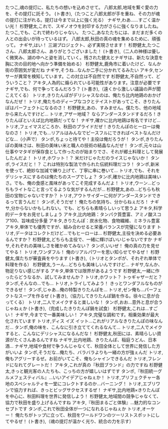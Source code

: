 たつこ,魂の提灯に、私たちの想いを込めさせて。
八郎太郎,地域を繋ぐ愛の力を、その提灯に託そう。
(ト書き),（たつこと八郎太郎が手を重ね、その力が魂の提灯に注がれる。提灯は今まで以上に強く光る）
ナギサ,わあ……すごく温かい光！
杉野健太,これで、スギノオウを封印する力がさらに強くなりましたね。
たつこ,でも、これで終わりじゃない。
たつこ,あなたたちには、まだまだ多くの人との出会いが待っているはず。
八郎太郎,秋田の真の魂を集めるために、頑張って。
ナギサ,はい！ 三湖プロジェクト、必ず実現させます！
杉野健太,たつこさん、八郎太郎さん、ありがとうございました！
(ト書き),（二人の神様は優しく微笑み、湖の中へと姿を消していく。残された健太とナギサは、新たな決意を胸に次の目的地へ向かう準備を始める）
杉野健太,鹿角市に着いたけど、なんか街の雰囲気が変だね
ナギサ,そうね...なんか二手に分かれてるみたい
アキタ,センサーが異常を検知しています。この対立は不自然です
杉野健太,不自然って、どういうこと？
アキタ,人為的に煽られている可能性があります。注意が必要です
ナギサ,でも、何で争ってるんだろう？
(ト書き),（遠くから激しい議論の声が聞こえてくる）
トリオ,きりたんぽがデリシャスなのは、俺たち比内地鶏のおかげなんだぜ！
トリオ,俺たちのディープなコクとテイストがあってこそ、きりたんぽはパーフェクトになるのさ！
杉野健太,あの、すみません。僕たち、他の地域から来たんですけど...
トリオ,アザー地域？ ならアンダースタンドするだろ！きりたんぽといえば比内地鶏だってな！
ナギサ,確かに比内地鶏は有名ですけど...
トリオ,フェイマスどころか、秋田のプライドだぜ！きりたんぽのヒーローは俺なのさ！
トリオ,でも...リアルはみんなでピースフルにできればベストなんだけどな...（小声で）
タンポ,ちょっと待てや！主役は俺だろうが！
タンポ,きりたんぽの美味さは、秋田の美味い米と職人の技術の結晶なんだぜ！
タンポ,元々は山仕事やマタギが保存食として作ったのが始まりでさ、それが郷土料理として発展したんだよ！
トリオ,ホワット！？ 米だけじゃただのライスじゃないか！
タンポ,ライスだと！？ これは特別な製法で作られた伝統料理だコラ！
タンポ,新米を使って、絶妙な加減で練り上げて、丁寧に串に巻いて...
トリオ,でも、それをデリシャスにするのは俺たちのスープでしょ？
タンポ,確かに比内地鶏は美味いさ。でも、俺の食感と風味があってこそ完成するんだよ！
トリオ,ウーン...どっちもライトなこと言ってるような気がするんだが...
杉野健太,あの...どちらも秋田の宝物じゃないですか？
トリオ,アウトサイダーに何がアンダースタンドできるって言うんだ！
タンポ,そうだぜ！ 俺たちの気持ち、分からねぇだろ！
ナギサ,分からないかもしれない。でも、どちらも素晴らしいって思うよ
アキタ,科学的データをお見せしましょう
アキタ,比内地鶏：タンパク質豊富、アミノ酸スコア100、旨味成分多量
アキタ,きりたんぽ：炭水化物、食物繊維、ミネラル豊富
アキタ,単体でも優秀ですが、組み合わせると栄養バランスが完璧になります
トリオ,データはコレクトだけど...でもヒーローは...
杉野健太,主役を決める必要あるんですか？
杉野健太,どちらも主役で、一緒に輝けばいいじゃないですか
ナギサ,それぞれの美味しさを確かめてみない？
タンポ,いいぜ！ 俺の真の力を見せてやる！
トリオ,ワンダフル！ 俺のリアルパワーを思い知らせてやるぜ！
杉野健太,僕たちが審査員をやります
(ト書き),（トリオとタンポが、それぞれ単体で料理を作る）
杉野健太,うーん...どちらも美味しいんですけど...
ナギサ,なんか、物足りない感じがする
アキタ,単体では限界があるようです
杉野健太,一緒に作ったらどうなるか、試してみませんか？
トリオ,ホワット？ トゥギャザーだと？
タンポ,そんなの...でも...
トリオ,トライしてみよう！ きっとワンダフルなものができるぜ！
タンポ,じゃあ...俺の特製きりたんぽを...
トリオ,ゼン俺も...パーフェクトなスープを作るぜ
(ト書き),（協力してきりたんぽ鍋を作る。徐々に息が合ってくる）
トリオ,二人でメイクすると楽しいな！
タンポ,おお...意外と息が合うじゃねぇか
(ト書き),（完成したきりたんぽ鍋を試食）
杉野健太,これは...すごい！
ナギサ,今までで一番美味しい！
アキタ,完璧な調和です。相乗効果が最大化されています
トリオ,ディス イズ イット...これがリアルなきりたんぽの味なんだ...
タンポ,俺の味を、こんなに引き立ててくれるなんて...
トリオ,二人でメイクすると、こんなにデリシャスになるんだな！
杉野健太,秋田には、素晴らしい資源がたくさんあるんですね
ナギサ,比内地鶏、きりたんぽ、稲庭うどん、日本酒...
ナギサ,地域や食材で争うんじゃなくて、秋田全体として世界に発信した方がいいよ
タンポ,そうだな...俺たち、バラバラよりも一緒の方が強ぇんだ
トリオ,俺もアグリーするぜ。お前がいてこそ、俺もシャインできるんだ
トリオ,フレンドになれてグレートだ！
アキタ,これが真の『秋田ブランド』の力ですね
杉野健太,きっと観光客の人たちも、こっちの方が嬉しいはずです
タンポ,『秋田統一グルメフェスティバル』...いいアイデアじゃねぇか！
トリオ,プリフェクチャー各地のスペシャルティを一堂にコレクトするのか...バーニング！
トリオ,エブリワンで協力すれば、きっとビッグサクセスするぜ！
ナギサ,比内地鶏×きりたんぽを中心に、秋田料理を世界に発信しよう！
杉野健太,地域間の競争じゃなくて、協力で秋田を盛り上げるんですね
アキタ,『秋田まるごと体験』...魅力的なコンセプトです
タンポ,これで秋田全体が一つになれるじゃねぇか
トリオ,オーケー！ 俺たちがトップに立って、秋田をワールドワンのツーリストスポットにしてやるぜ！
(ト書き),（魂の提灯が温かく光り、統合の力を示す）
